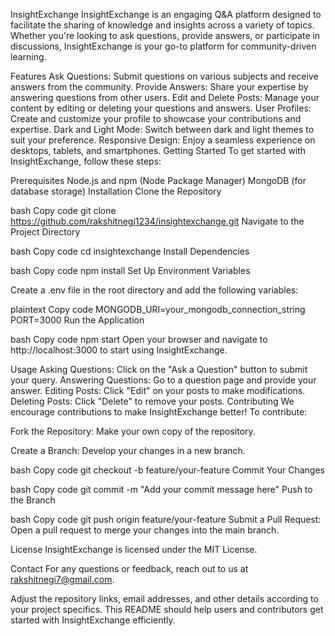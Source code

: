 InsightExchange
InsightExchange is an engaging Q&A platform designed to facilitate the sharing of knowledge and insights across a variety of topics. Whether you're looking to ask questions, provide answers, or participate in discussions, InsightExchange is your go-to platform for community-driven learning.

Features
Ask Questions: Submit questions on various subjects and receive answers from the community.
Provide Answers: Share your expertise by answering questions from other users.
Edit and Delete Posts: Manage your content by editing or deleting your questions and answers.
User Profiles: Create and customize your profile to showcase your contributions and expertise.
Dark and Light Mode: Switch between dark and light themes to suit your preference.
Responsive Design: Enjoy a seamless experience on desktops, tablets, and smartphones.
Getting Started
To get started with InsightExchange, follow these steps:

Prerequisites
Node.js and npm (Node Package Manager)
MongoDB (for database storage)
Installation
Clone the Repository

bash
Copy code
git clone https://github.com/rakshitnegi1234/insightexchange.git
Navigate to the Project Directory

bash
Copy code
cd insightexchange
Install Dependencies

bash
Copy code
npm install
Set Up Environment Variables

Create a .env file in the root directory and add the following variables:

plaintext
Copy code
MONGODB_URI=your_mongodb_connection_string
PORT=3000
Run the Application

bash
Copy code
npm start
Open your browser and navigate to http://localhost:3000 to start using InsightExchange.

Usage
Asking Questions: Click on the "Ask a Question" button to submit your query.
Answering Questions: Go to a question page and provide your answer.
Editing Posts: Click "Edit" on your posts to make modifications.
Deleting Posts: Click "Delete" to remove your posts.
Contributing
We encourage contributions to make InsightExchange better! To contribute:

Fork the Repository: Make your own copy of the repository.

Create a Branch: Develop your changes in a new branch.

bash
Copy code
git checkout -b feature/your-feature
Commit Your Changes

bash
Copy code
git commit -m "Add your commit message here"
Push to the Branch

bash
Copy code
git push origin feature/your-feature
Submit a Pull Request: Open a pull request to merge your changes into the main branch.

License
InsightExchange is licensed under the MIT License.

Contact
For any questions or feedback, reach out to us at rakshitnegi7@gmail.com.

Adjust the repository links, email addresses, and other details according to your project specifics. This README should help users and contributors get started with InsightExchange efficiently.






